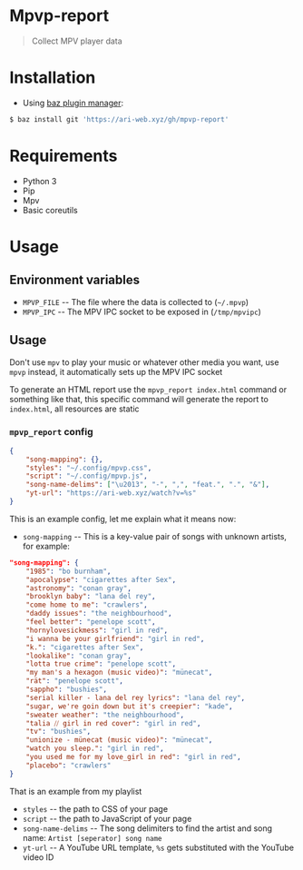 # Mpvp-report

> Collect MPV player data

# Installation

-   Using [baz plugin manager](https://ari-web.xyz/gh/baz):

```bash
$ baz install git 'https://ari-web.xyz/gh/mpvp-report'
```

# Requirements

-   Python 3
-   Pip
-   Mpv
-   Basic coreutils

# Usage

## Environment variables

-   `MPVP_FILE` -- The file where the data is collected to (`~/.mpvp`)
-   `MPVP_IPC` -- The MPV IPC socket to be exposed in (`/tmp/mpvipc`)

## Usage

Don't use `mpv` to play your music or whatever other
media you want, use `mpvp` instead, it automatically
sets up the MPV IPC socket

To generate an HTML report use the `mpvp_report index.html` command
or something like that, this specific command will
generate the report to `index.html`, all resources
are static

### `mpvp_report` config

```json
{
    "song-mapping": {},
    "styles": "~/.config/mpvp.css",
    "script": "~/.config/mpvp.js",
    "song-name-delims": ["\u2013", "-", ",", "feat.", ".", "&"],
    "yt-url": "https://ari-web.xyz/watch?v=%s"
}
```

This is an example config, let me explain what it means
now:

-   `song-mapping` -- This is a key-value pair of songs with unknown artists, for example:

```json
"song-mapping": {
    "1985": "bo burnham",
    "apocalypse": "cigarettes after Sex",
    "astronomy": "conan gray",
    "brooklyn baby": "lana del rey",
    "come home to me": "crawlers",
    "daddy issues": "the neighbourhood",
    "feel better": "penelope scott",
    "hornylovesickmess": "girl in red",
    "i wanna be your girlfriend": "girl in red",
    "k.": "cigarettes after Sex",
    "lookalike": "conan gray",
    "lotta true crime": "penelope scott",
    "my man's a hexagon (music video)": "münecat",
    "rät": "penelope scott",
    "sappho": "bushies",
    "serial killer - lana del rey lyrics": "lana del rey",
    "sugar, we're goin down but it's creepier": "kade",
    "sweater weather": "the neighbourhood",
    "talia ⧸⧸ girl in red cover": "girl in red",
    "tv": "bushies",
    "unionize - münecat (music video)": "münecat",
    "watch you sleep.": "girl in red",
    "you used me for my love_girl in red": "girl in red",
    "placebo": "crawlers"
}
```

That is an example from my playlist

-   `styles` -- the path to CSS of your page
-   `script` -- the path to JavaScript of your page
-   `song-name-delims` -- The song delimiters to find the artist and song name: `Artist [seperator] song name`
-   `yt-url` -- A YouTube URL template, `%s` gets substituted with the YouTube video ID
